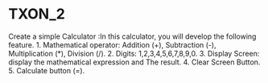 # TXON_2
Create a simple Calculator :In this calculator, you will develop the following feature. 1. Mathematical operator: Addition (+), Subtraction (-), Multiplication (*), Division (/). 2. Digits: 1,2,3,4,5,6,7,8,9,0. 3. Display Screen: display the mathematical expression and The result. 4. Clear Screen Button. 5. Calculate button (=).
